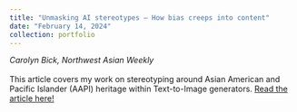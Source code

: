 ```yaml
---
title: "Unmasking AI stereotypes — How bias creeps into content"
date: "February 14, 2024"
collection: portfolio
---
```

_Carolyn Bick, Northwest Asian Weekly_
<br><br>
This article covers my work on stereotyping around  Asian American and Pacific Islander (AAPI) heritage within Text-to-Image generators. <a href = "https://nwasianweekly.com/2024/02/unmasking-ai-stereotypes-how-bias-creeps-into-content/">Read the article here!</a>

